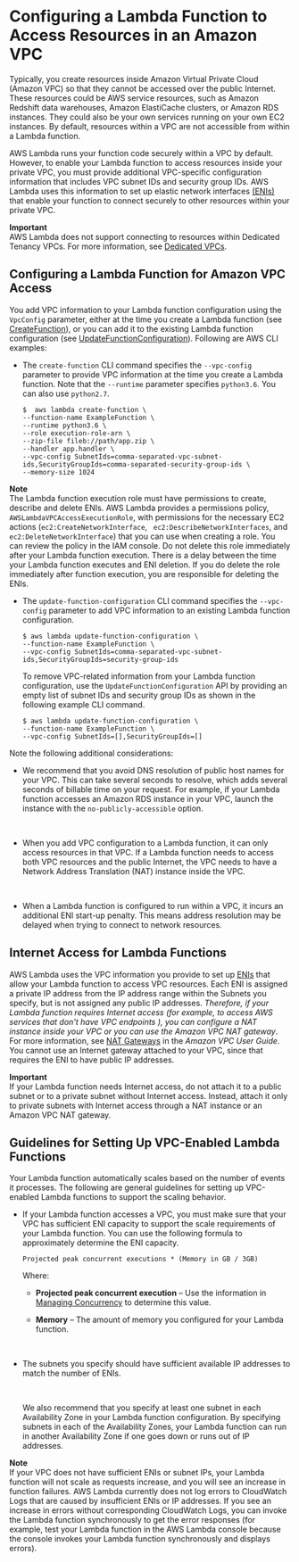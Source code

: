 # Configuring a Lambda Function to Access Resources in an Amazon VPC<a name="vpc"></a>

Typically, you create resources inside Amazon Virtual Private Cloud \(Amazon VPC\) so that they cannot be accessed over the public Internet\. These resources could be AWS service resources, such as Amazon Redshift data warehouses, Amazon ElastiCache clusters, or Amazon RDS instances\. They could also be your own services running on your own EC2 instances\. By default, resources within a VPC are not accessible from within a Lambda function\. 

AWS Lambda runs your function code securely within a VPC by default\. However, to enable your Lambda function to access resources inside your private VPC, you must provide additional VPC\-specific configuration information that includes VPC subnet IDs and security group IDs\. AWS Lambda uses this information to set up elastic network interfaces [\(ENIs\)](http://docs.aws.amazon.com/AmazonVPC/latest/UserGuide/VPC_ElasticNetworkInterfaces.html) that enable your function to connect securely to other resources within your private VPC\.

**Important**  
AWS Lambda does not support connecting to resources within Dedicated Tenancy VPCs\. For more information, see [Dedicated VPCs](http://docs.aws.amazon.com/AmazonVPC/latest/UserGuide/dedicated-instance.html)\.

## Configuring a Lambda Function for Amazon VPC Access<a name="vpc-configuring"></a>

You add VPC information to your Lambda function configuration using the `VpcConfig` parameter, either at the time you create a Lambda function \(see [CreateFunction](API_CreateFunction.md)\), or you can add it to the existing Lambda function configuration \(see [UpdateFunctionConfiguration](API_UpdateFunctionConfiguration.md)\)\. Following are AWS CLI examples:

+ The `create-function` CLI command specifies the `--vpc-config` parameter to provide VPC information at the time you create a Lambda function\. Note that the `--runtime` parameter specifies `python3.6`\. You can also use `python2.7`\.

  ```
  $  aws lambda create-function \
  --function-name ExampleFunction \
  --runtime python3.6 \
  --role execution-role-arn \
  --zip-file fileb://path/app.zip \
  --handler app.handler \
  --vpc-config SubnetIds=comma-separated-vpc-subnet-ids,SecurityGroupIds=comma-separated-security-group-ids \
  --memory-size 1024
  ```
**Note**  
The Lambda function execution role must have permissions to create, describe and delete ENIs\. AWS Lambda provides a permissions policy, `AWSLambdaVPCAccessExecutionRole`, with permissions for the necessary EC2 actions \(`ec2:CreateNetworkInterface`, ` ec2:DescribeNetworkInterfaces`, and `ec2:DeleteNetworkInterface`\) that you can use when creating a role\. You can review the policy in the IAM console\. Do not delete this role immediately after your Lambda function execution\. There is a delay between the time your Lambda function executes and ENI deletion\. If you do delete the role immediately after function execution, you are responsible for deleting the ENIs\.

+ The `update-function-configuration` CLI command specifies the `--vpc-config` parameter to add VPC information to an existing Lambda function configuration\.

  ```
  $ aws lambda update-function-configuration \
  --function-name ExampleFunction \
  --vpc-config SubnetIds=comma-separated-vpc-subnet-ids,SecurityGroupIds=security-group-ids
  ```

  To remove VPC\-related information from your Lambda function configuration, use the `UpdateFunctionConfiguration` API by providing an empty list of subnet IDs and security group IDs as shown in the following example CLI command\.

  ```
  $ aws lambda update-function-configuration \
  --function-name ExampleFunction \
  --vpc-config SubnetIds=[],SecurityGroupIds=[]
  ```

Note the following additional considerations:

+ We recommend that you avoid DNS resolution of public host names for your VPC\. This can take several seconds to resolve, which adds several seconds of billable time on your request\. For example, if your Lambda function accesses an Amazon RDS instance in your VPC, launch the instance with the `no-publicly-accessible` option\.

   

+ When you add VPC configuration to a Lambda function, it can only access resources in that VPC\. If a Lambda function needs to access both VPC resources and the public Internet, the VPC needs to have a Network Address Translation \(NAT\) instance inside the VPC\. 

   

+ When a Lambda function is configured to run within a VPC, it incurs an additional ENI start\-up penalty\. This means address resolution may be delayed when trying to connect to network resources\.

## Internet Access for Lambda Functions<a name="vpc-internet"></a>

AWS Lambda uses the VPC information you provide to set up [ENIs](http://docs.aws.amazon.com/AmazonVPC/latest/UserGuide/VPC_ElasticNetworkInterfaces.html) that allow your Lambda function to access VPC resources\. Each ENI is assigned a private IP address from the IP address range within the Subnets you specify, but is not assigned any public IP addresses\. *Therefore, if your Lambda function requires Internet access \(for example, to access AWS services that don't have VPC endpoints \), you can configure a NAT instance inside your VPC or you can use the Amazon VPC NAT gateway*\. For more information, see [NAT Gateways](http://docs.aws.amazon.com/AmazonVPC/latest/UserGuide/vpc-nat-gateway.html) in the *Amazon VPC User Guide*\. You cannot use an Internet gateway attached to your VPC, since that requires the ENI to have public IP addresses\. 

**Important**  
If your Lambda function needs Internet access, do not attach it to a public subnet or to a private subnet without Internet access\. Instead, attach it only to private subnets with Internet access through a NAT instance or an Amazon VPC NAT gateway\. 

## Guidelines for Setting Up VPC\-Enabled Lambda Functions<a name="vpc-setup-guidelines"></a>

Your Lambda function automatically scales based on the number of events it processes\. The following are general guidelines for setting up VPC\-enabled Lambda functions to support the scaling behavior\. 

+ If your Lambda function accesses a VPC, you must make sure that your VPC has sufficient ENI capacity to support the scale requirements of your Lambda function\. You can use the following formula to approximately determine the ENI capacity\.

  ```
  Projected peak concurrent executions * (Memory in GB / 3GB)
  ```

  Where: 

  + **Projected peak concurrent execution** – Use the information in  [Managing Concurrency](concurrent-executions.md) to determine this value\.

  + **Memory** – The amount of memory you configured for your Lambda function\. 

   

+ The subnets you specify should have sufficient available IP addresses to match the number of ENIs\.

   

  We also recommend that you specify at least one subnet in each Availability Zone in your Lambda function configuration\. By specifying subnets in each of the Availability Zones, your Lambda function can run in another Availability Zone if one goes down or runs out of IP addresses\. 

**Note**  
If your VPC does not have sufficient ENIs or subnet IPs, your Lambda function will not scale as requests increase, and you will see an increase in function failures\. AWS Lambda currently does not log errors to CloudWatch Logs that are caused by insufficient ENIs or IP addresses\. If you see an increase in errors without corresponding CloudWatch Logs, you can invoke the Lambda function synchronously to get the error responses \(for example, test your Lambda function in the AWS Lambda console because the console invokes your Lambda function synchronously and displays errors\)\.
